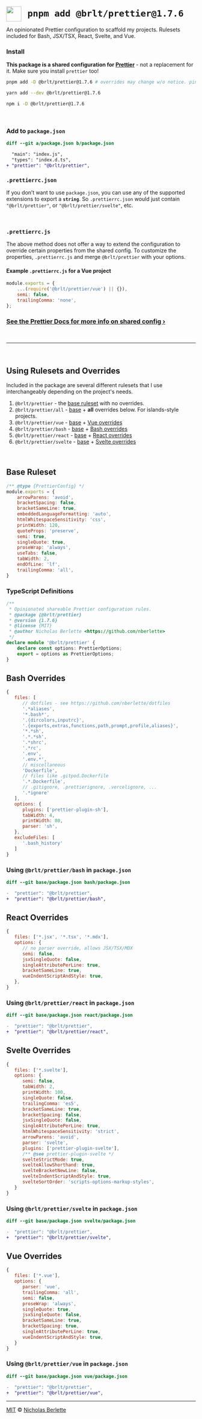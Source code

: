 # <img src="./.github/assets/prettier.svg" width="40" align="left" alt="">  `pnpm add @brlt/prettier@1.7.6`

An opinionated Prettier configuration to scaffold my projects. Rulesets included for Bash, JSX/TSX,
React, Svelte, and Vue.

### Install

**This package is a shared configuration for [Prettier](https://prettier.io)** - not a replacement
for it. Make sure you install `prettier` too!

```sh
pnpm add -D @brlt/prettier@1.7.6 # overrides may change w/o notice. pin the version!
```

```sh
yarn add --dev @brlt/prettier@1.7.6
```

```sh
npm i -D @brlt/prettier@1.7.6
```

<br>

### Add to `package.json`

```diff
diff --git a/package.json b/package.json

  "main": "index.js",
  "types": "index.d.ts",
+ "prettier": "@brlt/prettier",
```

### `.prettierrc.json`

If you don’t want to use `package.json`, you can use any of the supported extensions to export a
**`string`**. So `.prettierrc.json` would just contain `"@brlt/prettier"`, or
`"@brlt/prettier/svelte"`, etc.

<br>

### `.prettierrc.js`

The above method does not offer a way to extend the configuration to override certain
properties from the shared config. To customize the properties, `.prettierrc.js` and merge
`@brlt/prettier` with your options.

#### Example `.prettierrc.js` for a Vue project

```js .prettierrc.js
module.exports = {
	...(require('@brlt/prettier/vue') || {}),
	semi: false,
	trailingComma: 'none',
};
```

### [See the Prettier Docs for more info on shared config ›](https://prettier.io/docs/en/configuration.html#sharing-configurations)

<br><hr><br>

## Using Rulesets and Overrides

Included in the package are several different rulesets that I use interchangeably depending on the
project's needs.

1. `@brlt/prettier` - the [base ruleset](#base-ruleset) with no overrides.
2. `@brlt/prettier/all` - [base](#base-ruleset) + **all** overrides below. For islands-style
   projects.
3. `@brlt/prettier/vue` - [base](#base-ruleset) + [Vue overrides](#vue-overrides)
4. `@brlt/prettier/bash` - [base](#base-ruleset) + [Bash overrides](#bash-overrides)
5. `@brlt/prettier/react` - [base](#base-ruleset) + [React overrides](#react-overrides)
6. `@brlt/prettier/svelte` - [base](#base-ruleset) + [Svelte overrides](#svelte-overrides)

<br>

## Base Ruleset

```js index.js
/** @type {PrettierConfig} */
module.exports = {
	arrowParens: 'avoid',
	bracketSpacing: false,
	bracketSameLine: true,
	embeddedLanguageFormatting: 'auto',
	htmlWhitespaceSensitivity: 'css',
	printWidth: 120,
	quoteProps: 'preserve',
	semi: true,
	singleQuote: true,
	proseWrap: 'always',
	useTabs: false,
	tabWidth: 2,
	endOfLine: 'lf',
	trailingComma: 'all',
}
```

### TypeScript Definitions

```ts
/**
 * Opinionated shareable Prettier configuration rules.
 * @package {@brlt/prettier}
 * @version {1.7.6}
 * @license {MIT}
 * @author Nicholas Berlette <https://github.com/nberlette>
 */
declare module '@brlt/prettier' {
	declare const options: PrettierOptions;
	export = options as PrettierOptions;
}
```

## Bash Overrides

```js
{
   files: [
      // dotfiles - see https://github.com/nberlette/dotfiles
      '.*aliases',
      '*.bash*',
      '.{dircolors,inputrc}',
      '.{exports,extras,functions,path,prompt,profile,aliases}',
      '*.*sh',
      '.*.*sh',
      '.*shrc',
      '.*rc',
      '.env',
      '.env.*',
      // miscellaneous
      'Dockerfile',
      // files like .gitpod.Dockerfile
      '.*.Dockerfile',
      // .gitignore, .prettierignore, .vercelignore, ...
      '.*ignore'
   ],
   options: {
      plugins: ['prettier-plugin-sh'],
      tabWidth: 4,
      printWidth: 80,
      parser: 'sh',
   },
   excludeFiles: [
      '.bash_history'
   ]
}
```

### Using `@brlt/prettier/bash` in `package.json`

```diff
diff --git base/package.json bash/package.json

-  "prettier": "@brlt/prettier",
+  "prettier": "@brlt/prettier/bash",
```

## React Overrides

```js
{
   files: ['*.jsx', '*.tsx', '*.mdx'],
   options: {
      // no parser override, allows JSX/TSX/MDX
      semi: false,
      jsxSingleQuote: false,
      singleAttributePerLine: true,
      bracketSameLine: true,
      vueIndentScriptAndStyle: true,
   },
}
```

### Using `@brlt/prettier/react` in `package.json`

```diff
diff --git base/package.json react/package.json

-  "prettier": "@brlt/prettier",
+  "prettier": "@brlt/prettier/react",
```

## Svelte Overrides

```js
{
   files: ['*.svelte'],
   options: {
      semi: false,
      tabWidth: 2,
      printWidth: 100,
      singleQuote: false,
      trailingComma: 'es5',
      bracketSameLine: true,
      bracketSpacing: false,
      jsxSingleQuote: false,
      singleAttributePerLine: true,
      htmlWhitespaceSensitivity: 'strict',
      arrowParens: 'avoid',
      parser: 'svelte',
      plugins: ['prettier-plugin-svelte'],
      /** @see prettier-plugin-svelte */
      svelteStrictMode: true,
      svelteAllowShorthand: true,
      svelteBracketNewLine: false,
      svelteIndentScriptAndStyle: true,
      svelteSortOrder: 'scripts-options-markup-styles',
   }
}
```

### Using `@brlt/prettier/svelte` in `package.json`

```diff
diff --git base/package.json svelte/package.json

-  "prettier": "@brlt/prettier",
+  "prettier": "@brlt/prettier/svelte",
```

## Vue Overrides

```js
{
   files: ['*.vue'],
   options: {
      parser: 'vue',
      trailingComma: 'all',
      semi: false,
      proseWrap: 'always',
      singleQuote: true,
      jsxSingleQuote: false,
      bracketSameLine: true,
      bracketSpacing: true,
      singleAttributePerLine: true,
      vueIndentScriptAndStyle: true,
   }
}
```

### Using `@brlt/prettier/vue` in `package.json`

```diff
diff --git base/package.json vue/package.json

-  "prettier": "@brlt/prettier",
+  "prettier": "@brlt/prettier/vue",
```

---

[MIT](https://raw.github.com/nberlette/prettier/main/license.md) ©
[Nicholas Berlette](https://github.com/nberlette)
